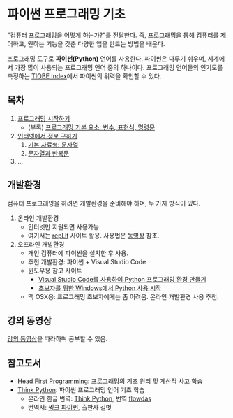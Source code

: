 # 파이썬 프로그래밍 기초

"컴퓨터 프로그래밍을 어떻게 하는가?"를 전달한다.
즉, 프로그래밍을 통해 컴퓨터를 제어하고, 원하는 기능을 갖춘 다양한 앱을 만드는 방법을 배운다.

프로그래밍 도구로 **파이썬(Python)** 언어를 사용한다.
파이썬은 다루기 쉬우며, 세계에서 가장 많이 사용되는 프로그래밍 언어 중의 하나이다.
프로그래밍 언어들의 인기도를 측정하는 
[TIOBE Index](https://www.tiobe.com/tiobe-index/)에서 
파이썬의 위력을 확인할 수 있다.

## 목차

1. [프로그래밍 시작하기](./notebooks/PiPy01A-ProgrammingStart.ipynb)
    * (부록) [프로그래밍 기본 요소: 변수, 표현식, 명령문](./notebooks/PiPy01B-Variables_Expressions_Commands.ipynb)
1. [인터넷에서 정보 구하기](./notebooks/PiPy02A-InfoFromInternet.ipynb)
    1. [기본 자료형: 문자열](./notebooks/PiPy02B-Strings.ipynb)
    1. [문자열과 반복문](./notebooks/PiPy02C-StringsAndLoops.ipynb)
1. ...

## 개발환경

컴퓨터 프로그래밍을 하려면 개발환경을 준비해야 하며, 두 가지 방식이 있다.

1. 온라인 개발환경
    * 인터넷만 지원되면 사용가능
    * 여기서는 [repl.it](https://repl.it) 사이트 활용. 
        사용법은 [동영상](https://www.youtube.com/watch?v=dWtCVbuwC_c&list=PL5aSjzJqCaPY0Nyu_hUVU8_HhBARlgP-f&index=3&t=571s) 참조.
1. 오프라인 개발환경
    * 개인 컴퓨터에 파이썬을 설치한 후 사용.
    * 추천 개발환경: 파이썬 + Visual Studio Code
    * 윈도우용 참고 사이트
        * [Visual Studio Code를 사용하여 Python 프로그래밍 환경 만들기](https://www.youtube.com/watch?v=e4n2VnhiI28)
        * [초보자를 위한 Windows에서 Python 사용 시작](https://docs.microsoft.com/ko-kr/windows/python/beginners)
    * 맥 OSX용: 프로그래밍 초보자에게는 좀 어려움. 온라인 개발환경 사용 추천.

## 강의 동영상

[강의 동영상](https://www.youtube.com/playlist?list=PL5aSjzJqCaPY0Nyu_hUVU8_HhBARlgP-f)을 따라하며 공부할 수 있음.

## 참고도서

* [Head First Programming](http://m.hanbit.co.kr/store/books/book_view.html?p_code=B3578815816): 
    프로그래밍의 기초 원리 및 계산적 사고 학습
* [Think Python](http://greenteapress.com/wp/think-python-2e/):
    파이썬 프로그래밍 언어 기초 학습
    * 온라인 한글 번역: [Think Python](https://www.flowdas.com/thinkpython/index.html#thinkpython), 
    번역 [flowdas](https://www.flowdas.com)
    * 번역서: [씽크 파이썬](https://www.gilbut.co.kr/book/view?bookcode=BN001838&perdevice=pc), 출판사 길벗
